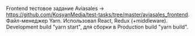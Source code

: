 Frontend тестовое задание Aviasales -> https://github.com/KosyanMedia/test-tasks/tree/master/aviasales_frontend.
Файл-менеджер Yarn.
Использовал React, Redux (+middleware).
Development build "yarn start", для сборки в Production build "yarn build".

